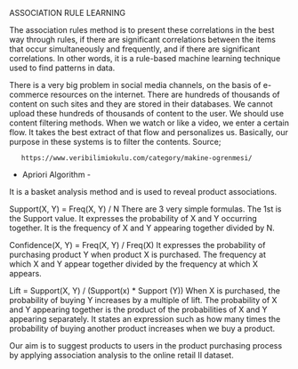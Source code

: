 ASSOCIATION RULE LEARNING

The association rules method is to present these correlations in the best way through
rules, if there are significant correlations between the items that occur simultaneously
and frequently, and if there are significant correlations. In other words, it is a
rule-based machine learning technique used to find patterns in data.

There is a very big problem in social media channels, on the basis of e-commerce resources
on the internet. There are hundreds of thousands of content on such sites and they are
stored in their databases. We cannot upload these hundreds of thousands of content to the user.
We should use content filtering methods. When we watch or like a video, we enter a certain flow.
It takes the best extract of that flow and personalizes us. Basically, our purpose in these systems
is to filter the contents.
Source;
       
       https://www.veribilimiokulu.com/category/makine-ogrenmesi/

   - Apriori Algorithm -

It is a basket analysis method and is used to reveal product associations.

Support(X, Y) = Freq(X, Y) / N
There are 3 very simple formulas. The 1st is the Support value. It expresses the probability of
X and Y occurring together. It is the frequency of X and Y appearing together divided by N.

Confidence(X, Y) = Freq(X, Y) / Freq(X)
It expresses the probability of purchasing product Y when product X is purchased.
The frequency at which X and Y appear together divided by the frequency at which X appears.

Lift = Support(X, Y) / (Support(x) * Support (Y))
When X is purchased, the probability of buying Y increases by a multiple of lift.
The probability of X and Y appearing together is the product of the probabilities
of X and Y appearing separately.
It states an expression such as how many times the probability of buying another product
increases when we buy a product.

Our aim is to suggest products to users in the product purchasing process by
applying association analysis to the online retail II dataset.
